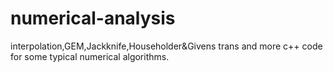 # numerical-analysis
interpolation,GEM,Jackknife,Householder&amp;Givens trans and more 
c++ code for some typical numerical algorithms.
